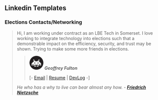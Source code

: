 ## Linkedin Templates

### Elections Contacts/Networking

> Hi, I am working under contract as an LBE Tech in Somerset. I love working to integrate technology into elections such that a demonstrable impact on the efficiency, security, and trust may be shown. Trying to make some more friends in elections. 
>
>>
>><img src="../assets/img/blog/virii.png" width=45 height=45></img>
>> ***Geoffrey Fulton***
>>
>>[- [Email](gfulton@gfulton.us) | [Resume](https://resume.gfulton.us) | [DevLog](https://devlog.gfulton.us) -]
>>
> *He who has a why to live can bear almost any how.* - ***[Friedrich Nietzsche](https://plato.stanford.edu/entries/nietzsche/)***